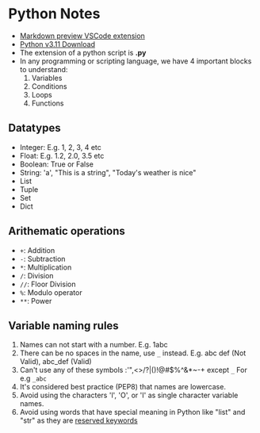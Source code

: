 # Python Notes

- [Markdown preview VSCode extension](https://marketplace.visualstudio.com/items?itemName=bierner.markdown-preview-github-styles)
- [Python v3.11 Download](https://www.python.org/ftp/python/3.11.7/python-3.11.7-amd64.exe)
- The extension of a python script is **.py**
- In any programming or scripting language, we have 4 important blocks to understand:
  1. Variables
  2. Conditions
  3. Loops
  4. Functions

## Datatypes

- Integer: E.g. 1, 2, 3, 4 etc
- Float: E.g. 1.2, 2.0, 3.5 etc
- Boolean: True or False
- String: 'a', "This is a string", "Today's weather is nice"
- List
- Tuple
- Set
- Dict

## Arithematic operations

- `+`: Addition
- `-`: Subtraction
- `*`: Multiplication
- `/`: Division
- `//`: Floor Division
- `%`: Modulo operator
- `**`: Power

## Variable naming rules

1. Names can not start with a number. E.g. 1abc
2. There can be no spaces in the name, use `_` instead. E.g. abc def (Not Valid), abc_def (Valid)
3. Can't use any of these symbols :'",<>/?|\()!@#$%^&*~-+ except `_` For e.g `_abc`
4. It's considered best practice (PEP8) that names are lowercase.
5. Avoid using the characters 'l', 'O', or 'I' as single character variable names.
6. Avoid using words that have special meaning in Python like "list" and "str" as they are [reserved keywords](https://docs.python.org/3/reference/lexical_analysis.html#keywords)